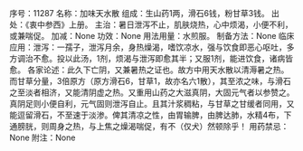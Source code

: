 序号：11287
名称：加味天水散
组成：生山药1两，滑石6钱，粉甘草3钱。
出处：《衷中参西》上册。
主治：暑日泄泻不止，肌肤烧热，心中烦渴，小便不利，或兼喘促。
加减：None
功效：None
用法用量：水煎服。
制备方法：None
临床应用：泄泻：一孺子，泄泻月余，身热燥渴，嗜饮凉水，强与饮食即恶心呕吐，多方调治不愈。投以此汤，1剂，烦渴与泄泻即愈其半；又服1剂，能进饮食，诸病皆愈。
各家论述：此久下亡阴，又兼暑热之证也。故方中用天水散以清溽暑之热。而甘草分量，3倍原方（原方滑石6，甘草1，故亦名六1散），其至浓之味，与滑石之至淡者相济，又能清阴虚之热。又重用山药之大滋真阴，大固元气者以参赞之。真阴足则小便自利，元气固则泄泻自止。且其汁浆稠粘，与甘草之甘缓者同用，又能逗留滑石，不至速于淡渗。俾其清凉之性，由胃输脾，由脾达肺，水精4布，下通膀胱，则周身之热，与上焦之燥渴喘促，有不（仅犬）然顿除乎！
用药禁忌：None
附注：None
